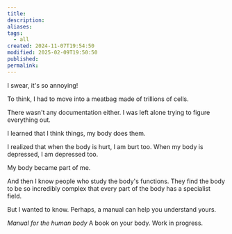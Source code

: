 ```yaml
---
title: 
description: 
aliases: 
tags:
  - all
created: 2024-11-07T19:54:50
modified: 2025-02-09T19:50:50
published: 
permalink: 
---
```


I swear, it's so annoying!

To think, I had to move into a meatbag made of trillions of cells.

There wasn't any documentation either. I was left alone trying to figure everything out.

I learned that I think things, my body does them.

I realized that when the body is hurt, I am burt too. When my body is depressed, I am depressed too.

My body became part of me.

And then I know people who study the body's functions. They find the body to be so incredibly complex that every part of the body has a specialist field.

But I wanted to know. 
Perhaps, a manual can help you understand yours.

*Manual for the human body*
A book on your body. Work in progress.
